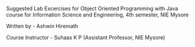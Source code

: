 


Suggested Lab Excercises for Object Oriented Programming with Java course for Information Science and Engineering, 4th semester, NIE Mysore 

Written by - Ashwin Hiremath

Course Instructor - Suhaas K P (Assistant Professor, NIE Mysore)
